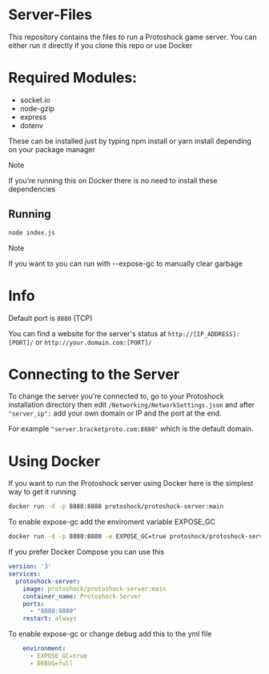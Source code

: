# Server-Files
This repository contains the files to run a Protoshock game server.
You can either run it directly if you clone this repo or use Docker

# Required Modules:
- socket.io
- node-gzip
- express
- dotenv
  
These can be installed just by typing npm install or yarn install depending on your package manager

> [!NOTE]
> If you’re running this on Docker there is no need to install these dependencies

## Running
```bash
node index.js
```

> [!NOTE]
> If you want to you can run with --expose-gc to manually clear garbage

# Info
Default port is ``8880`` (TCP)

You can find a website for the server's status at ``http://[IP_ADDRESS]:[PORT]/`` or
``http://your.domain.com:[PORT]/``

# Connecting to the Server

To change the server you’re connected to, go to your Protoshock installation directory then edit ``/Networking/NetworkSettings.json`` and after ``"server_ip":`` add your own domain or IP and the port at the end.

For example ``"server.bracketproto.com:8880"`` which is the default domain.

# Using Docker

If you want to run the Protoshock server using Docker here is the simplest way to get it running
```bash
docker run -d -p 8880:8880 protoshock/protoshock-server:main
```

To enable expose-gc add the enviroment variable EXPOSE_GC
```bash
docker run -d -p 8880:8880 -e EXPOSE_GC=true protoshock/protoshock-server:main
```

If you prefer Docker Compose you can use this
```yml
version: '3'
services:
  protoshock-server:
    image: protoshock/protoshock-server:main
    container_name: Protoshock-Server
    ports:
      - "8880:8880"
    restart: always
```

To enable expose-gc or change debug add this to the yml file
```yml
    environment:
      - EXPOSE_GC=true
      - DEBUG=full
```
